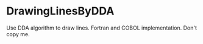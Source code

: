 # DrawingLinesByDDA
Use DDA algorithm to draw lines.
Fortran and COBOL implementation.
Don't copy me.
